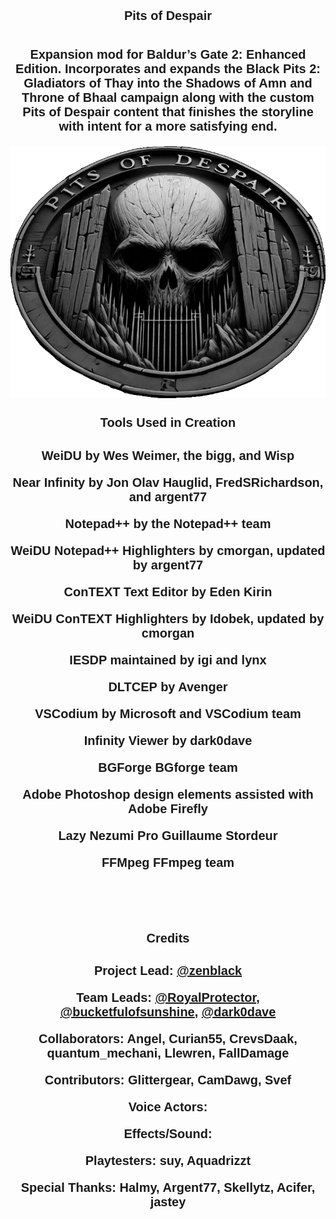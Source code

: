 <head>
<link rel="stylesheet" href="https://fonts.googleapis.com/css?family=Inconsolata">
</head>

<h1 style="text-align: center; font-size: 20px; font-family: Inconsolata, sans-serif;">
Pits of Despair
<h1>

<p style="text-align: center; font-size: 20px; font-family: Inconsolata, sans-serif;">
Expansion mod for Baldur’s Gate 2: Enhanced Edition. Incorporates and expands the Black Pits 2: Gladiators of Thay into the Shadows of Amn and Throne of Bhaal campaign along with the custom Pits of Despair content that finishes the storyline with intent for a more satisfying end.
</p>

<img src="pits_of_despair.png" alt="" width="800" style="display: block; margin-left: auto; margin-right: auto;" />

<h2 style="text-align: center; font-size: 20px; font-family: Inconsolata, sans-serif;">
Tools Used in Creation
<h2>

<div style="text-align: center; font-size: 20px; font-family: Inconsolata, sans-serif;">

WeiDU by Wes Weimer, the bigg, and Wisp

Near Infinity by Jon Olav Hauglid, FredSRichardson, and argent77

Notepad++ by the Notepad++ team

WeiDU Notepad++ Highlighters by cmorgan, updated by argent77

ConTEXT Text Editor by Eden Kirin

WeiDU ConTEXT Highlighters by Idobek, updated by cmorgan

IESDP maintained by igi and lynx

DLTCEP by Avenger

VSCodium by Microsoft and VSCodium team

Infinity Viewer by dark0dave

BGForge BGforge team

Adobe Photoshop design elements assisted with **Adobe Firefly**

Lazy Nezumi Pro Guillaume Stordeur

FFMpeg FFmpeg team

</div>
<br></br>

<h2 style="text-align: center; font-size: 20px; font-family: Inconsolata, sans-serif;">
Credits
<h2>

<div style="text-align: center; font-size: 20px; font-family: Inconsolata, sans-serif;">

Project Lead:   [@zenblack](https://github.com/zenblack)

Team Leads:     [@RoyalProtector](https://github.com/szaumoor), [@bucketfulofsunshine](https://github.com/bucketfulofsunshine), [@dark0dave](https://github.com/dark0dave)

Collaborators:  Angel, Curian55, CrevsDaak, quantum_mechani, Llewren, FallDamage

Contributors:   Glittergear, CamDawg, Svef

Voice Actors:   

Effects/Sound:  

Playtesters:    suy, Aquadrizzt

Special Thanks: Halmy, Argent77, Skellytz, Acifer, jastey
</div>
